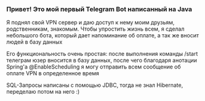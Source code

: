 ### Привет! Это мой первый Telegram Bot написанный на Java
Я поднял свой VPN сервер и даю доступ к нему моим друзьям, родственникам, знакомым. Чтобы упростить жизнь всем, я сделал небольшого бота, который дает напоминание об оплате, а так же вносит людей в базу данных

Его функциональность очень простая: после выполнения команды /start телеграм юзер вносится в базу данных, после чего благодаря анотации Spring'а @EnableScheduling я могу отправить всем сообщение об оплате VPN в определенное время

SQL-Запросы написаны с помощью JDBC, тогда не знал Hibernate, переделаю потом на него :)
